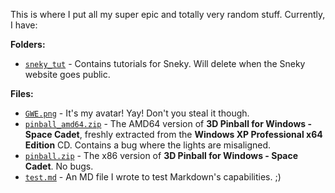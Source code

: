 This is where I put all my super epic and totally very random stuff. Currently, I have:

**Folders:**
- [`sneky_tut`](https://gamingwithevets.github.io/stuff/sneky_tut) - Contains tutorials for Sneky. Will delete when the Sneky website goes public.

**Files:**
- [`GWE.png`](https://gamingwithevets.github.io/stuff/GWE.png) - It's my avatar! Yay! Don't you steal it though.
- [`pinball_amd64.zip`](https://gamingwithevets.github.io/stuff/pinball_amd64.zip) - The AMD64 version of **3D Pinball for Windows - Space Cadet**, freshly extracted from the **Windows XP Professional x64 Edition** CD. Contains a bug where the lights are misaligned.
- [`pinball.zip`](https://gamingwithevets.github.io/stuff/pinball.zip) - The x86 version of **3D Pinball for Windows - Space Cadet**. No bugs.
- [`test.md`](https://gamingwithevets.github.io/stuff/test.html) - An MD file I wrote to test Markdown's capabilities. ;)
